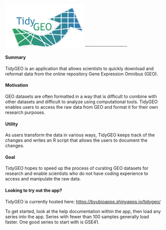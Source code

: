 <img src="TidyGEO/www/logo_final.png" width = 50%>
---------------------

#### Summary
TidyGEO is an application that allows scientists to quickly download and reformat data from the online repository Gene Expression Omnibus (GEO). 

#### Motivation
GEO datasets are often formatted in a way that is difficult to combine with other datasets and difficult to analyze using computational tools. TidyGEO enables users to access the raw data from GEO and format it for their own research purposes. 

#### Utility
As users transform the data in various ways, TidyGEO keeps track of the changes and writes an R script that allows the users to document the changes. 

#### Goal
TidyGEO hopes to speed up the process of curating GEO datasets for research and enable scientists who do not have coding experience to access and manipulate the raw data.

#### Looking to try out the app?
TidyGEO is currently hosted here: https://byubioapps.shinyapps.io/tidygeo/

To get started, look at the help documentation within the app, then load any series into the app. Series with fewer than 100 samples generally load faster. One good series to start with is GSE41.

